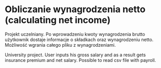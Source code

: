 # Obliczanie wynagrodzenia netto (calculating net income)

Projekt uczelniany.
Po wprowadzeniu kwoty wynagrodzenia brutto użytkownik dostaje informacje o składkach oraz wynagrodzeniu netto.
Możliwość wgrania całego pliku z wynagrodzeniami.

University project.
User inputs his gross salary and as a result gets insurance premium and net salary.
Possible to read csv file with payroll.
